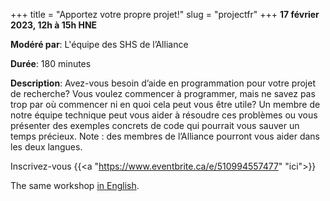 +++
title = "Apportez votre propre projet!"
slug = "projectfr"
+++
**17 février 2023, 12h à 15h HNE**

**Modéré par**: L'équipe des SHS de l’Alliance

**Durée**: 180 minutes

**Description**: Avez-vous besoin d’aide en programmation pour votre projet de recherche? Vous voulez
commencer à programmer, mais ne savez pas trop par où commencer ni en quoi cela peut vous être utile? Un
membre de notre équipe technique peut vous aider à résoudre ces problèmes ou vous présenter des exemples
concrets de code qui pourrait vous sauver un temps précieux. Note : des membres de l’Alliance pourront vous
aider dans les deux langues.

Inscrivez-vous {{<a "https://www.eventbrite.ca/e/510994557477" "ici">}}

The same workshop [in English](/project).
